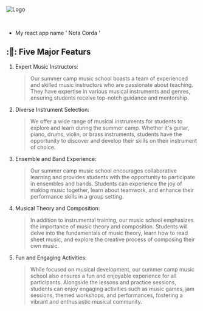 ![Logo](https://i.ibb.co/rfK9GSn/nota-logo.png)

<br/>

- My react app name ' Nota Corda '

## :🎯: **Five Major Featurs**

1. Expert Music Instructors:

   > Our summer camp music school boasts a team of experienced and skilled music instructors who are passionate about teaching. They have expertise in various musical instruments and genres, ensuring students receive top-notch guidance and mentorship.

2. Diverse Instrument Selection:

   > We offer a wide range of musical instruments for students to explore and learn during the summer camp. Whether it's guitar, piano, drums, violin, or brass instruments, students have the opportunity to discover and develop their skills on their instrument of choice.

3. Ensemble and Band Experience:

   > Our summer camp music school encourages collaborative learning and provides students with the opportunity to participate in ensembles and bands. Students can experience the joy of making music together, learn about teamwork, and enhance their performance skills in a group setting.

4. Musical Theory and Composition:

   > In addition to instrumental training, our music school emphasizes the importance of music theory and composition. Students will delve into the fundamentals of music theory, learn how to read sheet music, and explore the creative process of composing their own music.

5. Fun and Engaging Activities:

   > While focused on musical development, our summer camp music school also ensures a fun and enjoyable experience for all participants. Alongside the lessons and practice sessions, students can enjoy engaging activities such as music games, jam sessions, themed workshops, and performances, fostering a vibrant and enthusiastic musical community.
